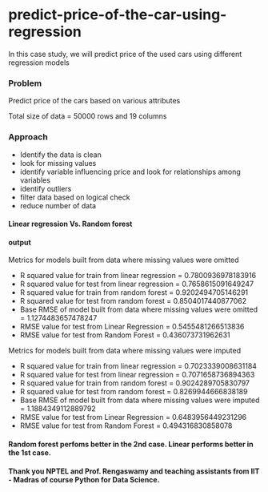 # predict-price-of-the-car-using-regression
In this case study, we will predict price of the used cars using different regression models
### Problem
Predict price of the cars based on various attributes

Total size of data = 50000 rows and 19 columns
### Approach
- Identify the data is clean
- look for missing values
- identify variable influencing price and look for relationships among variables
- identify outliers
- filter data based on logical check
- reduce number of data
#### Linear regression Vs. Random forest
#### output
Metrics for models built from data where missing values were omitted
- R squared value for train from linear regression = 0.7800936978183916
- R squared value for test from linear regression = 0.7658615091649247
- R squared value for train from random forest = 0.9202494705146291
- R squared value for test from random forest = 0.8504017440877062
- Base RMSE of model built from data where missing values were omitted = 1.1274483657478247
- RMSE value for test from Linear Regression = 0.5455481266513836
- RMSE value for test from Random Forest = 0.436073731962631

Metrics for models built from data where missing values were imputed
- R squared value for train from linear regression = 0.7023339008631184
- R squared value for test from linear regression = 0.7071658736894363
- R squared value for train from random forest = 0.9024289705830797
- R squared value for test from random forest = 0.8269944666838189
- Base RMSE of model built from data where missing values were imputed = 1.1884349112889792
- RMSE value for test from Linear Regression = 0.6483956449231296
- RMSE value for test from Random Forest = 0.494316830858078

#### Random forest perfoms better in the 2nd case. Linear performs better in the 1st case.
#### Thank you NPTEL and Prof. Rengaswamy and teaching assistants from IIT - Madras of course Python for Data Science. 
